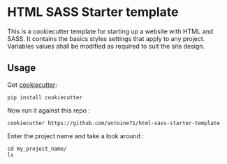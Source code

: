 # HTML SASS Starter template

This is a cookiecutter template for starting up a website with HTML and SASS.
It contains the basics styles settings that apply to any project. Variables values shall be modified as required to suit the site design.

## Usage

Get [cookiecutter](https://github.com/cookiecutter/cookiecutter):
```
pip install cookiecutter
```
Now run it against this repo :
```
cookiecutter https://github.com/antoine71/html-sass-starter-template
```
Enter the project name and take a look around :
```
cd my_project_name/
ls
```